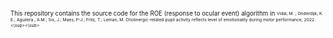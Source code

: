 <sup><sub>This repository contains the source code for the ROE (response to ocular event) algorithm in
<sup><sub>Vidal, M. ; Onderdijk, K. E.; Aguilera , A.M.; Six, J.; Maes, P-J.; Fritz, T.; Leman, M. Cholinergic-related pupil activity reflects level of emotionality during motor performance, 2022.
<\sup><\sub>

